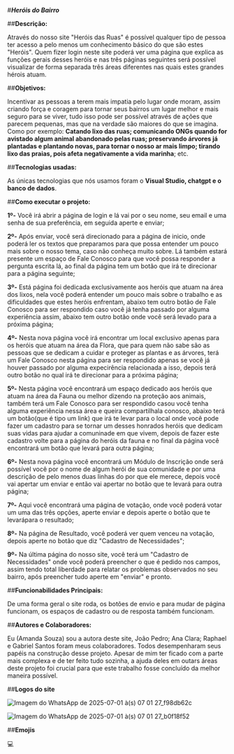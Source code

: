 #***Heróis do Bairro***

##**Descrição:**

Através do nosso site "Heróis das Ruas" é possível qualquer tipo de pessoa ter acesso a pelo menos um conhecimento básico do que são estes "Heróis".
Quem fizer login neste site poderá ver uma página que explica as funções gerais desses heróis e nas três páginas seguintes será possível visualizar
de forma separada três áreas diferentes nas quais estes grandes hérois atuam.

##**Objetivos:**

Incentivar as pessoas a terem mais impatia pelo lugar onde moram, assim criando força e coragem para tornar seus bairros um lugar melhor e mais seguro
para se viver, tudo isso pode ser possível através de ações que parecem pequenas, mas que na verdade são maiores do que se imagina. Como por exemplo:
**Catando lixo das ruas; comunicando ONGs quando for avistado algum animal abandonado pelas ruas; preservando árvores já plantadas e plantando novas, 
para tornar o nosso ar mais limpo; tirando lixo das praias, pois afeta negativamente a vida marinha**; etc.

##**Tecnologias usadas:**

As únicas tecnologias que nós usamos foram o **Visual Studio, chatgpt e o banco de dados**.

##**Como executar o projeto:**

**1º-** Você irá abrir a página de login e lá vai por o seu nome, seu email e uma senha de sua preferência, em seguida aperte e enviar;

**2º-** Após enviar, você será direcionado para a página de inicio, onde poderá ler os textos que preparamos para que possa entender um pouco mais sobre o 
nosso tema, caso não conheça muito sobre. Lá também estará presente um espaço de Fale Conosco para que você possa responder a pergunta escrita lá, ao 
final da página tem um botão que irá te direcionar para a página seguinte;

**3º-** Está página foi dedicada exclusivamente aos heróis que atuam na área dos lixos, nela você poderá entender um pouco mais sobre o trabalho e as 
dificuldades que estes heróis enfrentam, abaixo tem outro botão de Fale Conosco para ser respondido caso você já tenha passado por alguma experiência 
assim, abaixo tem outro botão onde você será levado para a próxima página;

**4º-** Nesta nova página você irá encontrar um local exclusivo apenas para os heróis que atuam na área da Flora, que para quem não sabe são as pessoas que se 
dedicam a cuidar e proteger as plantas e as árvores, terá um Fale Conosco nesta página para ser respondido apenas se você já houver passado por alguma 
expecirência relacionada a isso, depois terá outro botão no qual irá te direcionar para a próxima página;

**5º-** Nesta página você encontrará um espaço dedicado aos heróis que atuam na área da Fauna ou melhor dizendo na proteção aos animais, também terá um Fale 
Conosco para ser respondido casou você tenha alguma experiência nessa área e queira compartilhala conosco, abaixo terá um botão(que é tipo um link) que irá
te levar para o local onde você pode fazer um cadastro para se tornar um desses honrados heróis que dedicam suas vidas para ajudar a comuninade em que vivem,
depois de fazer este cadastro volte para a página do heróis da fauna e no final da página você encontrará um botão que levará para outra página;

**6º-** Nesta nova página você encontrará um Módulo de Inscrição onde será possível você por o nome de algum herói de sua comunidade e por uma descrição de pelo 
menos duas linhas do por que ele merece, depois você vai apertar um enviar e então vai apertar no botão que te levará para outra página;

**7º-** Aqui você encontrará uma página de votação, onde você poderá votar um uma das três opções, aperte enviar e depois aperte o botão que te levarápara o resultado;

**8º-** Na página de Resultado, você poderá ver quem venceu na votação, depois aperte no botão que diz "Cadastro de Necessidades";

**9º-** Na última página do nosso site, você terá um "Cadastro de Necessidades" onde você poderá preencher o que é pedido nos campos, assim tendo total liberdade para
relatar os problemas observados no seu bairro, após preencher tudo aperte em "enviar" e pronto.

##**Funcionabilidades Principais:**

De uma forma geral o site roda, os botões de envio e para mudar de página funcionam, os espaços de cadastro ou de resposta também funcionam.


##**Autores e Colaboradores:**

Eu (Amanda Souza) sou a autora deste site, João Pedro; Ana Clara; Raphael e Gabriel Santos foram meus colaboradores. Todos desempenharam seus papéis na construção desse 
projeto. Apesar de mim ter ficado com a parte mais complexa e de ter feito tudo sozinha, a ajuda deles em outars áreas deste projeto foi crucial para que este trabalho
fosse concluído da melhor maneira possível.

##**Logos do site**

![Imagem do WhatsApp de 2025-07-01 à(s) 07 01 27_f98db62c](https://github.com/user-attachments/assets/8eb360e2-f832-4b7c-8045-12540dd4b8f3)

![Imagem do WhatsApp de 2025-07-01 à(s) 07 01 27_b0f18f52](https://github.com/user-attachments/assets/de447744-5b9a-4a84-bd60-fcb898a168e6)


##**Emojis**

💻
